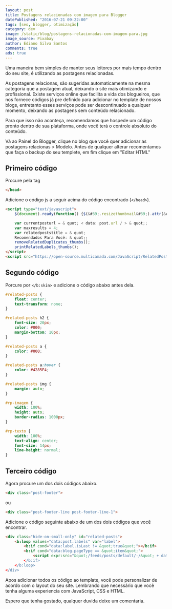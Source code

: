 ```yaml
---
layout: post
title: Postagens relacionadas com imagem para Blogger
datePublished: "2016-07-21 09:22:00"
tags: [seo, blogger, otimização]
category: dev
image: /static/blog/postagens-relacionadas-com-imagem-para.jpg
image_source: Pixabay
author: Ediano Silva Santos
comments: true
ads: true
---
```


Uma maneira bem simples de manter seus leitores por mais tempo dentro do seu site, é utilizando as postagens relacionadas.

As postagens relacionas, são sugeridas automaticamente na mesma categoria que a postagem atual, deixando o site mais otimizando e profissional. Existe serviços online que facilita a vida dos blogueiros, que nos fornece códigos já pre definido para adicionar no template de nossos blogs, entretanto esses serviços pode ser descontinuado a qualquer momento, deixando as postagens sem conteúdo relacionado.

Para que isso não aconteça, recomendamos que hospede um código pronto dentro de sua plataforma, onde você terá o controle absoluto do conteúdo.

Vá ao Painel do Blogger, clique no blog que você quer adicionar as postagens relacionas &gt; Modelo. Antes de qualquer alterar recomentamos que faça o backup do seu templete, em fim clique em "Editar HTML"

## Primeiro código
Procure pela tag

```html
</head>
```

Adicione o código js a seguir acima do código encontrado (`</head>`).

```html
<script type="text/javascript">
    $(document).ready(function() {$(&#39;.resizethumbnail&#39;).attr(&#39;src&#39;, function(i, src) {returnsrc.replace( &#39;s72-c&#39;, &#39;s500-c&#39; );});});

    var currentposturl = & quot; < data: post.url / > & quot;;
    var maxresults = 4;
    var relatedpoststitle = & quot;
    Recomendados Para Você: & quot;;
    removeRelatedDuplicates_thumbs();
    printRelatedLabels_thumbs();
</script>
<script src="https://open-source.multicamada.com/JavaScript/RelatedPostsForBlogger.js"></script>
```

## Segundo código
Porcure por `</b:skin>` e adicione o código abaixo antes dela.

```css
#related-posts {
    float: center;
    text-transform: none;
}

#related-posts h2 {
    font-size: 20px;
    color: #000;
    margin-bottom: 10px;
}

#related-posts a {
    color: #000;
}

#related-posts a:hover {
    color: #4285F4;
}

#related-posts img {
    margin: auto;
}

#rp-imagem {
    width: 100%;
    height: auto;
    border-radius: 1000px;
}

#rp-texto {
    width: 100%;
    text-align: center;
    font-size: 14px;
    line-height: normal;
}
```

## Terceiro código
Agora procure um dos dois códigos abaixo.

```html
<div class="post-footer">
```

ou

```html
<div class="post-footer-line post-footer-line-1">
```

Adicione o código seguinte abaixo de um dos dois códigos que você encontrar.

```html
<div class="hide-on-small-only" id="related-posts">
    <b:loop values="data:post.labels" var="label">
        <b:if cond="data:label.isLast != &quot;true&quot;"></b:if>
        <b:if cond="data:blog.pageType == &quot;item&quot;">
            <script expr:src="&quot;/feeds/posts/default/-/&quot; + data:label.name + &quot;?alt=json-in-script&ampcallback=related_results_labels_thumbs&amp;max-results=6&quot;></script>
        </b:if>
    </b:loop>
</div>
```

Apos adicionar todos os código ao template, você pode personalizar de acordo com o layout do seu site. Lembrando que necessário que você tenha alguma experiencia com JavaScript, CSS e HTML.

Espero que tenha gostado, qualquer duvida deixe um comentaria.